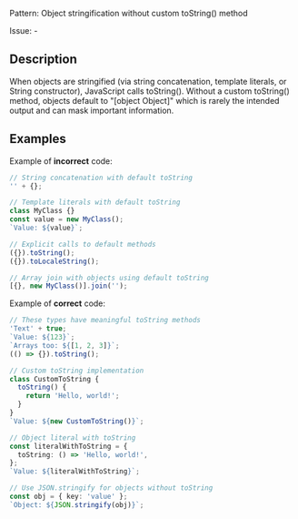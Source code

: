 Pattern: Object stringification without custom toString() method

Issue: -

## Description

When objects are stringified (via string concatenation, template literals, or String constructor), JavaScript calls toString(). Without a custom toString() method, objects default to "[object Object]" which is rarely the intended output and can mask important information.

## Examples

Example of **incorrect** code:
```ts
// String concatenation with default toString
'' + {};

// Template literals with default toString
class MyClass {}
const value = new MyClass();
`Value: ${value}`;

// Explicit calls to default methods
({}).toString();
({}).toLocaleString();

// Array join with objects using default toString
[{}, new MyClass()].join('');
```

Example of **correct** code:
```ts
// These types have meaningful toString methods
'Text' + true;
`Value: ${123}`;
`Arrays too: ${[1, 2, 3]}`;
(() => {}).toString();

// Custom toString implementation
class CustomToString {
  toString() {
    return 'Hello, world!';
  }
}
`Value: ${new CustomToString()}`;

// Object literal with toString
const literalWithToString = {
  toString: () => 'Hello, world!',
};
`Value: ${literalWithToString}`;

// Use JSON.stringify for objects without toString
const obj = { key: 'value' };
`Object: ${JSON.stringify(obj)}`;
```